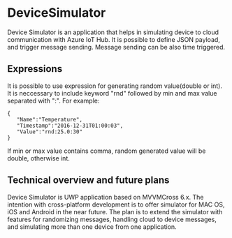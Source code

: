 # DeviceSimulator

Device Simulator is an application that helps in simulating device to cloud communication with Azure IoT Hub. It is possible to define JSON payload, and trigger message sending. Message sending can be also time triggered.

## Expressions
It is possible to use expression for generating random value(double or int). It is neccessary to include keyword "rnd" followed by min and max value separated with ":". For example:
```
{
   "Name":"Temperature",
   "Timestamp":"2016-12-31T01:00:03",
   "Value":"rnd:25.0:30"
}
```

If min or max value contains comma, random generated value will be double, otherwise int.

## Technical overview and future plans
Device Simulator is UWP application based on MVVMCross 6.x. The intention with cross-platform development is to offer simulator for MAC OS, iOS and Android in the near future.
The plan is to extend the simulator with features for randomizing messages, handling cloud to device messages, and simulating more than one device from one application. 
